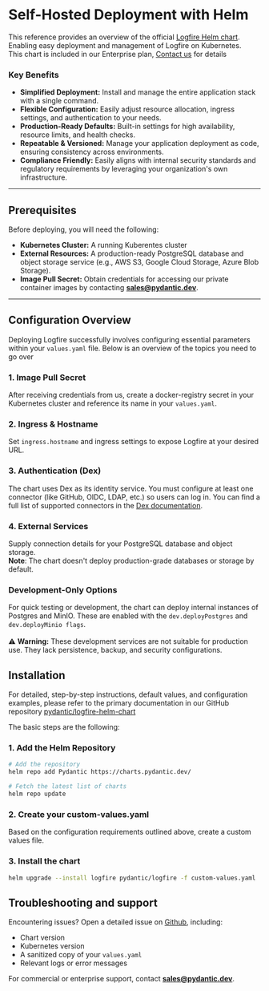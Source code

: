 # Self-Hosted Deployment with Helm

This reference provides an overview of the official [Logfire Helm chart](https://github.com/pydantic/logfire-helm-chart). Enabling easy deployment and management of Logfire on Kubernetes.<br>
This chart is included in our Enterprise plan, [Contact us](https://pydantic.dev/contact) for details

### Key Benefits

* **Simplified Deployment:** Install and manage the entire application stack with a single command.
* **Flexible Configuration:** Easily adjust resource allocation, ingress settings, and authentication to your needs.
* **Production-Ready Defaults:** Built-in settings for high availability, resource limits, and health checks.
* **Repeatable & Versioned:** Manage your application deployment as code, ensuring consistency across environments.
* **Compliance Friendly:** Easily aligns with internal security standards and regulatory requirements by leveraging your organization's own infrastructure.
---

## Prerequisites

Before deploying, you will need the following:

* **Kubernetes Cluster:** A running Kuberentes cluster
* **External Resources:** A production-ready PostgreSQL database and object storage service (e.g., AWS S3, Google Cloud Storage, Azure Blob Storage).
* **Image Pull Secret:** Obtain credentials for accessing our private container images by contacting **sales@pydantic.dev**.

---

## Configuration Overview

Deploying Logfire successfully involves configuring essential parameters within your ```values.yaml``` file. Below is an overview of the topics you need to go over

### 1. Image Pull Secret

After receiving credentials from us, create a docker-registry secret in your Kubernetes cluster and reference its name in your ```values.yaml```.

### 2. Ingress & Hostname

Set ```ingress.hostname``` and ingress settings to expose Logfire at your desired URL.

### 3. Authentication (Dex)

The chart uses Dex as its identity service. You must configure at least one connector (like GitHub, OIDC, LDAP, etc.) so users can log in. You can find a full list of supported connectors in the [Dex documentation](https://dexidp.io/docs/connectors/).

### 4. External Services

Supply connection details for your PostgreSQL database and object storage.<br>
**Note**: The chart doesn't deploy production-grade databases or storage by default.

### Development-Only Options
For quick testing or development, the chart can deploy internal instances of Postgres and MinIO. These are enabled with the ```dev.deployPostgres``` and ```dev.deployMinio flags```.<br><br>
:warning: **Warning:** These development services are not suitable for production use. They lack persistence, backup, and security configurations.


## Installation
For detailed, step-by-step instructions, default values, and configuration examples, please refer to the primary documentation in our GitHub repository [pydantic/logfire-helm-chart](https://github.com/pydantic/logfire-helm-chart)

The basic steps are the following:

### 1. Add the Helm Repository

```bash
# Add the repository
helm repo add Pydantic https://charts.pydantic.dev/

# Fetch the latest list of charts
helm repo update
```

### 2. Create your custom-values.yaml
Based on the configuration requirements outlined above, create a custom values file.

### 3. Install the chart
```bash
helm upgrade --install logfire pydantic/logfire -f custom-values.yaml
```

## Troubleshooting and support

Encountering issues? Open a detailed issue on [Github](https://github.com/pydantic/logfire-helm-chart/issues), including:

* Chart version
* Kubernetes version
* A sanitized copy of your ```values.yaml```
* Relevant logs or error messages

For commercial or enterprise support, contact **sales@pydantic.dev**.
